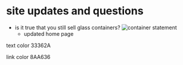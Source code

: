 # site updates and questions

- is it true that you still sell glass containers?
  ![container statement](../assets/images/container-statement.png)
  - updated home page
  
text color
33362A

link color
8AA636

